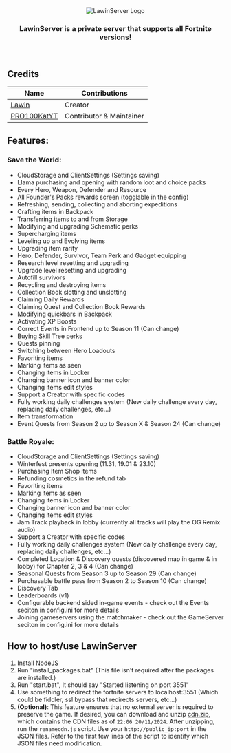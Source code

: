 <div align=center>
  <img src="https://i.ibb.co/Bcj3VXm/68747470733a2f2f63646e2e646973636f72646170702e636f6d2f6174746163686d656e74732f3932373733393930313534.png" alt="LawinServer Logo">

  ### LawinServer is a private server that supports all Fortnite versions!
  
</div>
<br>

## Credits
| Name | Contributions |
| --------------- | ----------- |
| [Lawin](https://github.com/Lawin0129) | Creator |
| [PRO100KatYT](https://github.com/PRO100KatYT) | Contributor & Maintainer |

## Features:

### Save the World:
- CloudStorage and ClientSettings (Settings saving)
- Llama purchasing and opening with random loot and choice packs
- Every Hero, Weapon, Defender and Resource
- All Founder's Packs rewards screen (togglable in the config)
- Refreshing, sending, collecting and aborting expeditions
- Crafting items in Backpack
- Transferring items to and from Storage
- Modifying and upgrading Schematic perks
- Supercharging items
- Leveling up and Evolving items
- Upgrading item rarity
- Hero, Defender, Survivor, Team Perk and Gadget equipping
- Research level resetting and upgrading
- Upgrade level resetting and upgrading
- Autofill survivors
- Recycling and destroying items
- Collection Book slotting and unslotting
- Claiming Daily Rewards
- Claiming Quest and Collection Book Rewards
- Modifying quickbars in Backpack
- Activating XP Boosts
- Correct Events in Frontend up to Season 11 (Can change)
- Buying Skill Tree perks
- Quests pinning
- Switching between Hero Loadouts
- Favoriting items
- Marking items as seen
- Changing items in Locker
- Changing banner icon and banner color
- Changing items edit styles
- Support a Creator with specific codes
- Fully working daily challenges system (New daily challenge every day, replacing daily challenges, etc...)
- Item transformation
- Event Quests from Season 2 up to Season X & Season 24 (Can change)

### Battle Royale:
- CloudStorage and ClientSettings (Settings saving)
- Winterfest presents opening (11.31, 19.01 & 23.10)
- Purchasing Item Shop items
- Refunding cosmetics in the refund tab
- Favoriting items
- Marking items as seen
- Changing items in Locker
- Changing banner icon and banner color
- Changing items edit styles
- Jam Track playback in lobby (currently all tracks will play the OG Remix audio)
- Support a Creator with specific codes
- Fully working daily challenges system (New daily challenge every day, replacing daily challenges, etc...)
- Completed Location & Discovery quests (discovered map in game & in lobby) for Chapter 2, 3 & 4 (Can change)
- Seasonal Quests from Season 3 up to Season 29 (Can change)
- Purchasable battle pass from Season 2 to Season 10 (Can change)
- Discovery Tab
- Leaderboards (v1)
- Configurable backend sided in-game events - check out the Events seciton in config.ini for more details
- Joining gameservers using the matchmaker - check out the GameServer seciton in config.ini for more details

## How to host/use LawinServer
1) Install [NodeJS](https://nodejs.org/en/)
2) Run "install_packages.bat" (This file isn't required after the packages are installed.)
3) Run "start.bat", It should say "Started listening on port 3551"
4) Use something to redirect the fortnite servers to localhost:3551 (Which could be fiddler, ssl bypass that redirects servers, etc...)
5) **(Optional)**: This feature ensures that no external server is required to preserve the game. If desired, you can download and unzip [cdn.zip](https://www.mediafire.com/file/wh8r4txplyn4uo1/cdn.zip/file), which contains the CDN files as of `22:06 20/11/2024`. After unzipping, run the `renamecdn.js` script. Use your `http://public_ip:port` in the JSON files. Refer to the first few lines of the script to identify which JSON files need modification.

